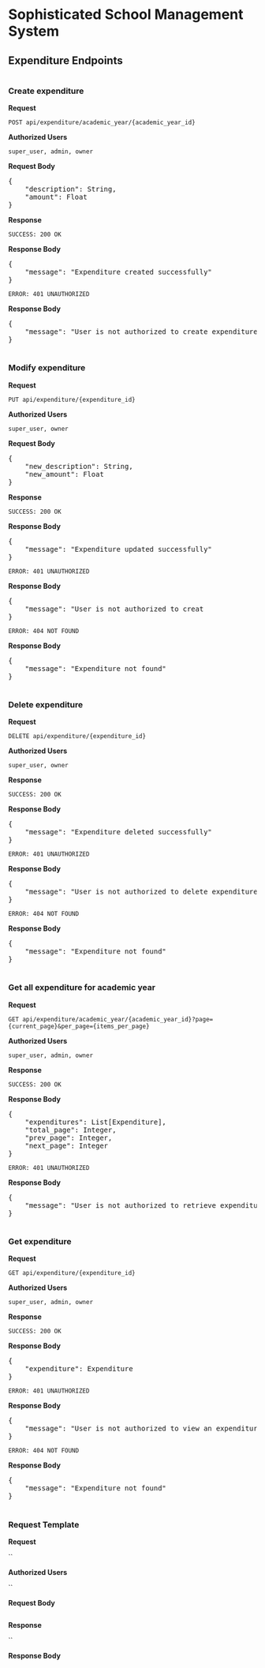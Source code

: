 # Sophisticated School Management System
## Expenditure Endpoints

#

### Create expenditure
**Request**

`POST api/expenditure/academic_year/{academic_year_id}`

**Authorized Users**

`super_user, admin, owner`


**Request Body**
<pre>
{
    "description": String,
    "amount": Float
}
</pre>

**Response**

`SUCCESS: 200 OK`

**Response Body**
<pre>
{
    "message": "Expenditure created successfully"
}
</pre>

`ERROR: 401 UNAUTHORIZED`

**Response Body**
<pre>
{
    "message": "User is not authorized to create expenditure"
}
</pre>

#

### Modify expenditure
**Request**

`PUT api/expenditure/{expenditure_id}`

**Authorized Users**

`super_user, owner`


**Request Body**
<pre>
{
    "new_description": String,
    "new_amount": Float
}
</pre>

**Response**

`SUCCESS: 200 OK`

**Response Body**
<pre>
{
    "message": "Expenditure updated successfully"
}
</pre>

`ERROR: 401 UNAUTHORIZED`

**Response Body**
<pre>
{
    "message": "User is not authorized to creat
}
</pre>

`ERROR: 404 NOT FOUND`

**Response Body**
<pre>
{
    "message": "Expenditure not found"
}
</pre>

#

### Delete expenditure
**Request**

`DELETE api/expenditure/{expenditure_id}`

**Authorized Users**

`super_user, owner`


**Response**

`SUCCESS: 200 OK`

**Response Body**
<pre>
{
    "message": "Expenditure deleted successfully"
}
</pre>

`ERROR: 401 UNAUTHORIZED`

**Response Body**
<pre>
{
    "message": "User is not authorized to delete expenditure"
}
</pre>

`ERROR: 404 NOT FOUND`

**Response Body**
<pre>
{
    "message": "Expenditure not found"
}
</pre>

#

### Get all expenditure for academic year
**Request**

`GET api/expenditure/academic_year/{academic_year_id}?page={current_page}&per_page={items_per_page}`

**Authorized Users**

`super_user, admin, owner`


**Response**

`SUCCESS: 200 OK`

**Response Body**
<pre>
{
    "expenditures": List[Expenditure],
    "total_page": Integer,
    "prev_page": Integer,
    "next_page": Integer
}
</pre>

`ERROR: 401 UNAUTHORIZED`

**Response Body**
<pre>
{
    "message": "User is not authorized to retrieve expenditure"
}
</pre>

#

### Get expenditure
**Request**

`GET api/expenditure/{expenditure_id}`

**Authorized Users**

`super_user, admin, owner`


**Response**

`SUCCESS: 200 OK`

**Response Body**
<pre>
{
    "expenditure": Expenditure
}
</pre>

`ERROR: 401 UNAUTHORIZED`

**Response Body**
<pre>
{
    "message": "User is not authorized to view an expenditure"
}
</pre>

`ERROR: 404 NOT FOUND`

**Response Body**
<pre>
{
    "message": "Expenditure not found"
}
</pre>


#

### Request Template
**Request**

``

**Authorized Users**

``


**Request Body**
<pre></pre>

**Response**

``

**Response Body**
<pre></pre>
